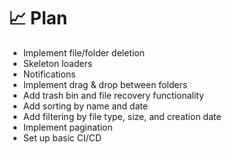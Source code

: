 # 📈 Plan

- Implement file/folder deletion
- Skeleton loaders
- Notifications
- Implement drag & drop between folders
- Add trash bin and file recovery functionality
- Add sorting by name and date
- Add filtering by file type, size, and creation date
- Implement pagination
- Set up basic CI/CD
